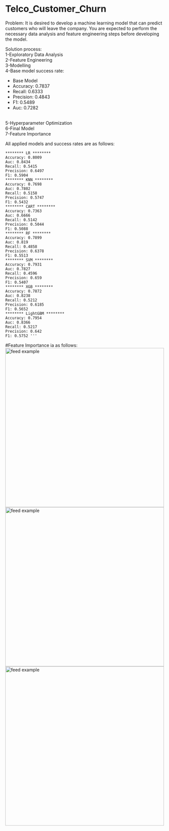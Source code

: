 # Telco_Customer_Churn

Problem: It is desired to develop a machine learning model that can predict customers who will leave the company. You are expected to perform the necessary data analysis and feature engineering steps before developing the model.

Solution process:
<br/>
1-Exploratory Data Analysis
<br/>
2-Feature Engineering
<br/>
3-Modelling
<br/>
4-Base model success rate:
  * Base Model
  * Accuracy: 0.7837
  * Recall: 0.6333
  * Precision: 0.4843
  * F1: 0.5489
  * Auc: 0.7282
  <br/>
5-Hyperparameter Optimization
<br/>
6-Final Model
<br/>
7-Feature Importance
<br/>


All applied models and success rates are as follows:

    ******** LR ********
    Accuracy: 0.8009
    Auc: 0.8434
    Recall: 0.5415
    Precision: 0.6497
    F1: 0.5904
    ******** KNN ********
    Accuracy: 0.7698
    Auc: 0.7802
    Recall: 0.5158
    Precision: 0.5747
    F1: 0.5432
    ******** CART ********
    Accuracy: 0.7363
    Auc: 0.6666
    Recall: 0.5142
    Precision: 0.5044
    F1: 0.5088
    ******** RF ********
    Accuracy: 0.7899
    Auc: 0.819
    Recall: 0.4858
    Precision: 0.6378
    F1: 0.5513
    ******** SVM ********
    Accuracy: 0.7931
    Auc: 0.7827
    Recall: 0.4596
    Precision: 0.659
    F1: 0.5407
    ******** XGB ********
    Accuracy: 0.7872
    Auc: 0.8238
    Recall: 0.5212
    Precision: 0.6185
    F1: 0.5652
    ******** LightGBM ********
    Accuracy: 0.7954
    Auc: 0.8366
    Recall: 0.5217
    Precision: 0.642
    F1: 0.5752 '''
    
    
    
#Feature Importance ia as follows:
<img src="https://user-images.githubusercontent.com/87859856/184912892-011dd55d-9fe6-4f85-a4a0-60a30279f219.png" alt="feed example" width="500"> 
<img src="https://user-images.githubusercontent.com/87859856/184912911-e3e9d508-8d91-4dd9-ae68-3c85bd79f30c.png" alt="feed example" width="500"> 
<img src="https://user-images.githubusercontent.com/87859856/184912931-171b78a1-d182-4611-a1c9-89d92b02f5e2.png" alt="feed example" width="500"> 

